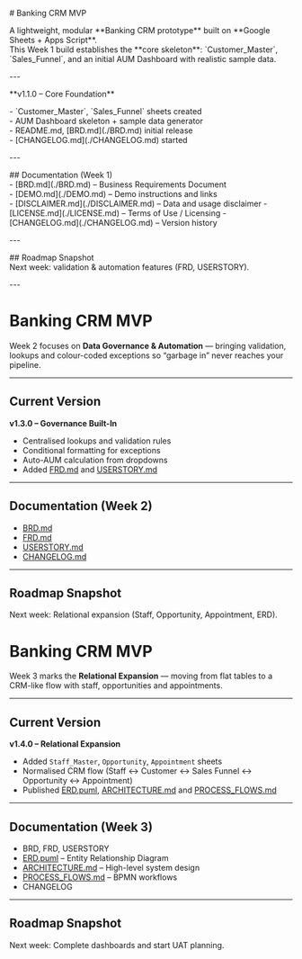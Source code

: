 \# Banking CRM MVP  

A lightweight, modular \*\*Banking CRM prototype\*\* built on \*\*Google Sheets \+ Apps Script\*\*.    
This Week 1 build establishes the \*\*core skeleton\*\*: \`Customer\_Master\`, \`Sales\_Funnel\`, and an initial AUM Dashboard with realistic sample data.

\---

\*\*v1.1.0 – Core Foundation\*\*  

\- \`Customer\_Master\`, \`Sales\_Funnel\` sheets created    
\- AUM Dashboard skeleton \+ sample data generator    
\- README.md, \[BRD.md\](./BRD.md) initial release    
\- \[CHANGELOG.md\](./CHANGELOG.md) started  

\---

\#\# Documentation (Week 1\)  
\- \[BRD.md\](./BRD.md) – Business Requirements Document  
\- \[DEMO.md](./DEMO.md) – Demo instructions and links  
\- \[DISCLAIMER.md](./DISCLAIMER.md) – Data and usage disclaimer 
\- \[LICENSE.md](./LICENSE.md) – Terms of Use / Licensing
\- \[CHANGELOG.md\](./CHANGELOG.md) – Version history  

\---

\#\# Roadmap Snapshot    
Next week: validation & automation features (FRD, USERSTORY).

\---

# Banking CRM MVP  

Week 2 focuses on **Data Governance & Automation** — bringing validation, lookups and colour-coded exceptions so “garbage in” never reaches your pipeline.

---

## Current Version  
**v1.3.0 – Governance Built-In**  

- Centralised lookups and validation rules  
- Conditional formatting for exceptions  
- Auto-AUM calculation from dropdowns  
- Added [FRD.md](./FRD.md) and [USERSTORY.md](./USERSTORY.md)  

---

## Documentation (Week 2)
- [BRD.md](./BRD.md)  
- [FRD.md](./FRD.md)  
- [USERSTORY.md](./USERSTORY.md)  
- [CHANGELOG.md](./CHANGELOG.md)  

---

## Roadmap Snapshot  
Next week: Relational expansion (Staff, Opportunity, Appointment, ERD).

# Banking CRM MVP  

Week 3 marks the **Relational Expansion** — moving from flat tables to a CRM-like flow with staff, opportunities and appointments.

---

## Current Version  
**v1.4.0 – Relational Expansion**  

- Added `Staff_Master`, `Opportunity`, `Appointment` sheets  
- Normalised CRM flow (Staff ↔ Customer ↔ Sales Funnel ↔ Opportunity ↔ Appointment)  
- Published [ERD.puml](./ERD.puml), [ARCHITECTURE.md](./ARCHITECTURE.md) and [PROCESS_FLOWS.md](./PROCESS_FLOWS.md)  

---

## Documentation (Week 3)
- BRD, FRD, USERSTORY  
- [ERD.puml](./ERD.puml) – Entity Relationship Diagram  
- [ARCHITECTURE.md](./ARCHITECTURE.md) – High-level system design  
- [PROCESS_FLOWS.md](./PROCESS_FLOWS.md) – BPMN workflows  
- CHANGELOG  

---

## Roadmap Snapshot  
Next week: Complete dashboards and start UAT planning.



